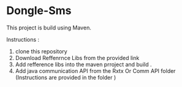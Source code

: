 # Dongle-Sms

This project is build using Maven.

Instructions :

1. clone this repository 
2. Download Reffenrnce Libs from the provided link
3. Add refference libs into the maven prroject and build .
4. Add java communication API from the Rxtx Or Comm API folder (Instructions are provided in  the folder ) 
